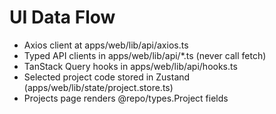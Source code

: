 # UI Data Flow

- Axios client at apps/web/lib/api/axios.ts
- Typed API clients in apps/web/lib/api/*.ts (never call fetch)
- TanStack Query hooks in apps/web/lib/api/hooks.ts
- Selected project code stored in Zustand (apps/web/lib/state/project.store.ts)
- Projects page renders @repo/types.Project fields

